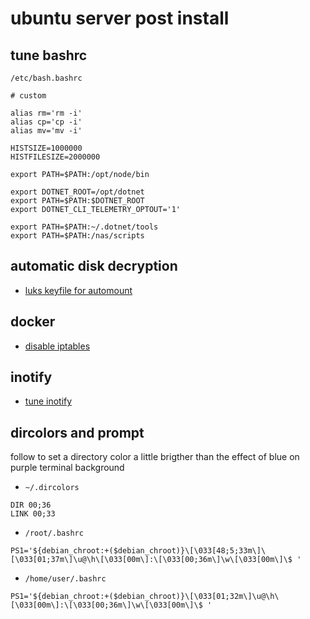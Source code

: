 # ubuntu server post install

## tune bashrc

`/etc/bash.bashrc`

```
# custom

alias rm='rm -i'
alias cp='cp -i'
alias mv='mv -i'

HISTSIZE=1000000
HISTFILESIZE=2000000

export PATH=$PATH:/opt/node/bin

export DOTNET_ROOT=/opt/dotnet
export PATH=$PATH:$DOTNET_ROOT
export DOTNET_CLI_TELEMETRY_OPTOUT='1'

export PATH=$PATH:~/.dotnet/tools
export PATH=$PATH:/nas/scripts
```

## automatic disk decryption

- [luks keyfile for automount](encrypt-disk.md#use-keyfile-for-automount)

## docker

- [disable iptables](docker-without-iptables.md)

## inotify

- [tune inotify](tune-inotify.md)

## dircolors and prompt

follow to set a directory color a little brigther than the effect of blue on purple terminal background

- `~/.dircolors`

```
DIR 00;36
LINK 00;33
```

- `/root/.bashrc`

```
PS1='${debian_chroot:+($debian_chroot)}\[\033[48;5;33m\]\[\033[01;37m\]\u@\h\[\033[00m\]:\[\033[00;36m\]\w\[\033[00m\]\$ '
```

- `/home/user/.bashrc`

```
PS1='${debian_chroot:+($debian_chroot)}\[\033[01;32m\]\u@\h\[\033[00m\]:\[\033[00;36m\]\w\[\033[00m\]\$ '
```
